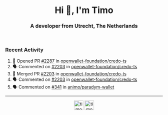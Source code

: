 <h1 align="center">Hi 👋, I'm Timo</h1>
<h3 align="center">A developer from Utrecht, The Netherlands</h3>
<br/>
<!-- https://github.com/rahuldkjain/github-profile-readme-generator --!>

<!--  <p align="left"><img src="https://github-readme-stats.vercel.app/api?username=timoglastra&show_icons=true&count_private=true&" alt="timoglastra" /></p> --!>

<!--
Github language stats
<p align="left"><img src="https://github-readme-stats.vercel.app/api/top-langs/?username=timoglastra&layout=compact" alt="timoglastra" /><p>
-->

<!-- Codestats language stats -->
<!-- <p align="left"><img src="https://codestats-readme.vercel.app/api/top-langs/?username=timoglastra&layout=compact&language_count=12" alt="timoglastra" /><p>    --!>
  
<h3>Recent Activity</h3>

<!--START_SECTION:activity-->
1. 💪 Opened PR [#2287](https://github.com/openwallet-foundation/credo-ts/pull/2287) in [openwallet-foundation/credo-ts](https://github.com/openwallet-foundation/credo-ts)
2. 🗣 Commented on [#2203](https://github.com/openwallet-foundation/credo-ts/pull/2203#issuecomment-2884657065) in [openwallet-foundation/credo-ts](https://github.com/openwallet-foundation/credo-ts)
3. 🎉 Merged PR [#2203](https://github.com/openwallet-foundation/credo-ts/pull/2203) in [openwallet-foundation/credo-ts](https://github.com/openwallet-foundation/credo-ts)
4. 🗣 Commented on [#2203](https://github.com/openwallet-foundation/credo-ts/pull/2203#issuecomment-2883828406) in [openwallet-foundation/credo-ts](https://github.com/openwallet-foundation/credo-ts)
5. 🗣 Commented on [#341](https://github.com/animo/paradym-wallet/issues/341#issuecomment-2883286781) in [animo/paradym-wallet](https://github.com/animo/paradym-wallet)
<!--END_SECTION:activity-->

---

<p align="center">
<a href="https://twitter.com/timoglastra" target="blank"><img align="center" src="https://cdn.jsdelivr.net/npm/simple-icons@3.0.1/icons/twitter.svg" alt="timoglastra" height="30" width="30" /></a>
<a href="https://linkedin.com/in/timoglastra" target="blank"><img align="center" src="https://cdn.jsdelivr.net/npm/simple-icons@3.0.1/icons/linkedin.svg" alt="timoglastra" height="30" width="30" /></a>
</p>



